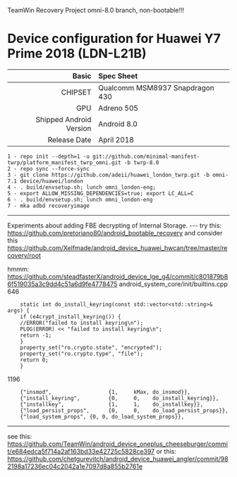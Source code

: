 TeamWin Recovery Project
omni-8.0 branch, non-bootable!!!

Device configuration for Huawei Y7 Prime 2018 (LDN-L21B)
=====================================================

Basic   | Spec Sheet
-------:|:-------------------------
CHIPSET | Qualcomm MSM8937 Snapdragon 430
GPU     | Adreno 505
Shipped Android Version | Android 8.0
Release Date | April 2018

    1 - repo init --depth=1 -u git://github.com/minimal-manifest-twrp/platform_manifest_twrp_omni.git -b twrp-8.0
    2 - repo sync --force-sync
    3 - git clone https://github.com/adeii/huawei_london_twrp.git -b omni-7.1 device/huawei/london
    4 - . build/envsetup.sh; lunch omni_london-eng;
    5 - export ALLOW_MISSING_DEPENDENCIES=true; export LC_ALL=C
    6 - . build/envsetup.sh; lunch omni_london-eng
    7 - mka adbd recoveryimage
-----
Experiments about adding FBE decrypting of Internal Storage. --- try this: https://github.com/pretoriano80/android_bootable_recovery
 and consider this https://github.com/Xelfmade/android_device_huawei_hwcan/tree/master/recovery/root

hmmm: https://github.com/steadfasterX/android_device_lge_g4/commit/c801879b86f519035a3c9dd4c51a6d9fe4778475
android_system_core/init/builtins.cpp
646 

        static int do_install_keyring(const std::vector<std::string>& args) {
        if (e4crypt_install_keyring()) {
        //ERROR("failed to install keyring\n");
        PLOG(ERROR) << "failed to install keyring\n";
        return -1;
        }
        property_set("ro.crypto.state", "encrypted");
        property_set("ro.crypto.type", "file");
        return 0;
        }
1196    
        
        {"insmod",                  {1,     kMax, do_insmod}},	
        {"install_keyring",         {0,     0,    do_install_keyring}},
        {"installkey",              {1,     1,    do_installkey}},
        {"load_persist_props",      {0,     0,    do_load_persist_props}},
        {"load_system_props", {0, 0, do_load_system_props}},
-----
see this: https://github.com/TeamWin/android_device_oneplus_cheeseburger/commit/e684edca5f714a2af163bd33e42725c5828ce397
or this: https://github.com/chetgurevitch/android_device_huawei_angler/commit/982198a17236ec04c2042a1e7097d8a855b2761e
